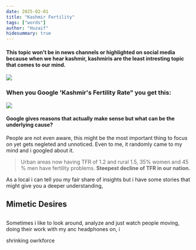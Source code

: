```yaml
---
date: 2025-02-01
title: "Kashmir Fertility"
tags: ["words"]
author: "Huzaif"
hidesummary: true
---
```

#### This topic won't be in news channels or highlighted on social media because when we hear kashmir, kashmiris are the least intresting topic that comes to our mind.
![](/blogs/kash.jpg)
### When you Google 'Kashmir's Fertility Rate" you get this:
![](/blogs/googlef.jpg)

#### Google gives reasons that actually make sense but what can be the underlying cause?
People are not even aware, this might be the most important thing to focus on yet gets negleted and unnoticed. Even to me, it randomly came to my mind and i googled about it.

>Urban areas now having TFR of 1.2 and rural 1.5, 35% women and 45 % men have fertility problems. **Steepest decline of TFR in our nation.**

As a local i can tell you my fair share of insights but i have some stories that might give you a deeper understanding, 

## Mimetic Desires

##

Sometimes i like to look around, analyze and just watch people moving, doing their work with my anc headphones on, i


shrinking owrkforce